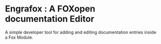 Engrafox : A FOXopen documentation Editor
=========================================

A simple developer tool for adding and editing documentation entries inside a Fox Module.